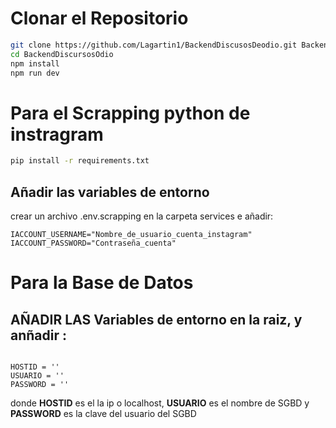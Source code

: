 
# Clonar el Repositorio


```bash
git clone https://github.com/Lagartin1/BackendDiscusosDeodio.git BackendDiscursosOdio
cd BackendDiscursosOdio
npm install
npm run dev
```

#


# Para el Scrapping python de instragram 

```bash
pip install -r requirements.txt
```
## Añadir las variables de entorno

crear un archivo .env.scrapping  en la carpeta services e
añadir:

```
IACCOUNT_USERNAME="Nombre_de_usuario_cuenta_instagram"
IACCOUNT_PASSWORD="Contraseña_cuenta"
```


# Para la Base de Datos 

## AÑADIR LAS Variables de entorno en la raiz, y anñadir :

```
  
HOSTID = ''
USUARIO = ''
PASSWORD = ''
```
donde **HOSTID** es el la ip o localhost, **USUARIO** es el nombre de SGBD y **PASSWORD** es la clave del usuario del SGBD
